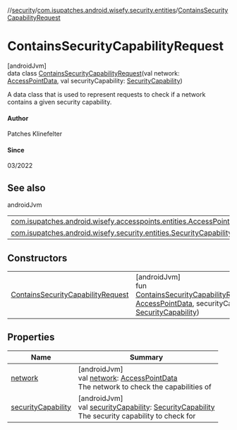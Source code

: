 //[security](../../../index.md)/[com.isupatches.android.wisefy.security.entities](../index.md)/[ContainsSecurityCapabilityRequest](index.md)

# ContainsSecurityCapabilityRequest

[androidJvm]\
data class [ContainsSecurityCapabilityRequest](index.md)(val network: [AccessPointData](../../../../accesspoints/accesspoints/com.isupatches.android.wisefy.accesspoints.entities/-access-point-data/index.md), val securityCapability: [SecurityCapability](../-security-capability/index.md))

A data class that is used to represent requests to check if a network contains a given security capability.

#### Author

Patches Klinefelter

#### Since

03/2022

## See also

androidJvm

| | |
|---|---|
| [com.isupatches.android.wisefy.accesspoints.entities.AccessPointData](../../../../accesspoints/accesspoints/com.isupatches.android.wisefy.accesspoints.entities/-access-point-data/index.md) |  |
| [com.isupatches.android.wisefy.security.entities.SecurityCapability](../-security-capability/index.md) |  |

## Constructors

| | |
|---|---|
| [ContainsSecurityCapabilityRequest](-contains-security-capability-request.md) | [androidJvm]<br>fun [ContainsSecurityCapabilityRequest](-contains-security-capability-request.md)(network: [AccessPointData](../../../../accesspoints/accesspoints/com.isupatches.android.wisefy.accesspoints.entities/-access-point-data/index.md), securityCapability: [SecurityCapability](../-security-capability/index.md)) |

## Properties

| Name | Summary |
|---|---|
| [network](network.md) | [androidJvm]<br>val [network](network.md): [AccessPointData](../../../../accesspoints/accesspoints/com.isupatches.android.wisefy.accesspoints.entities/-access-point-data/index.md)<br>The network to check the capabilities of |
| [securityCapability](security-capability.md) | [androidJvm]<br>val [securityCapability](security-capability.md): [SecurityCapability](../-security-capability/index.md)<br>The security capability to check for |
